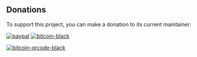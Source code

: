 ## Donations
To support this project, you can make a donation to its current maintainer:  

[![paypal](https://github.com/Ximi1970/Donate/blob/master/paypal_btn_donateCC_LG_1.gif)](https://paypal.me/Ximi1970)
[![bitcoin-black](https://github.com/Ximi1970/Donate/blob/master/bitcoin-donate-black.png)]()
  
[![bitcoin-qrcode-black](https://github.com/Ximi1970/Donate/blob/master/bitcoin-donate-qrcode-black.png)](bitcoin:AAAAAAAAAAAAAAAa)
